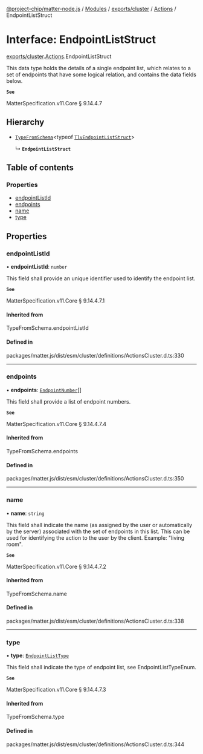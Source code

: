 [@project-chip/matter-node.js](../README.md) / [Modules](../modules.md) / [exports/cluster](../modules/exports_cluster.md) / [Actions](../modules/exports_cluster.Actions.md) / EndpointListStruct

# Interface: EndpointListStruct

[exports/cluster](../modules/exports_cluster.md).[Actions](../modules/exports_cluster.Actions.md).EndpointListStruct

This data type holds the details of a single endpoint list, which relates to a set of endpoints that have some
logical relation, and contains the data fields below.

**`See`**

MatterSpecification.v11.Core § 9.14.4.7

## Hierarchy

- [`TypeFromSchema`](../modules/exports_tlv.md#typefromschema)\<typeof [`TlvEndpointListStruct`](../modules/exports_cluster.Actions.md#tlvendpointliststruct)\>

  ↳ **`EndpointListStruct`**

## Table of contents

### Properties

- [endpointListId](exports_cluster.Actions.EndpointListStruct.md#endpointlistid)
- [endpoints](exports_cluster.Actions.EndpointListStruct.md#endpoints)
- [name](exports_cluster.Actions.EndpointListStruct.md#name)
- [type](exports_cluster.Actions.EndpointListStruct.md#type)

## Properties

### endpointListId

• **endpointListId**: `number`

This field shall provide an unique identifier used to identify the endpoint list.

**`See`**

MatterSpecification.v11.Core § 9.14.4.7.1

#### Inherited from

TypeFromSchema.endpointListId

#### Defined in

packages/matter.js/dist/esm/cluster/definitions/ActionsCluster.d.ts:330

___

### endpoints

• **endpoints**: [`EndpointNumber`](../modules/exports_datatype.md#endpointnumber)[]

This field shall provide a list of endpoint numbers.

**`See`**

MatterSpecification.v11.Core § 9.14.4.7.4

#### Inherited from

TypeFromSchema.endpoints

#### Defined in

packages/matter.js/dist/esm/cluster/definitions/ActionsCluster.d.ts:350

___

### name

• **name**: `string`

This field shall indicate the name (as assigned by the user or automatically by the server) associated with
the set of endpoints in this list. This can be used for identifying the action to the user by the client.
Example: "living room".

**`See`**

MatterSpecification.v11.Core § 9.14.4.7.2

#### Inherited from

TypeFromSchema.name

#### Defined in

packages/matter.js/dist/esm/cluster/definitions/ActionsCluster.d.ts:338

___

### type

• **type**: [`EndpointListType`](../enums/exports_cluster.Actions.EndpointListType.md)

This field shall indicate the type of endpoint list, see EndpointListTypeEnum.

**`See`**

MatterSpecification.v11.Core § 9.14.4.7.3

#### Inherited from

TypeFromSchema.type

#### Defined in

packages/matter.js/dist/esm/cluster/definitions/ActionsCluster.d.ts:344
